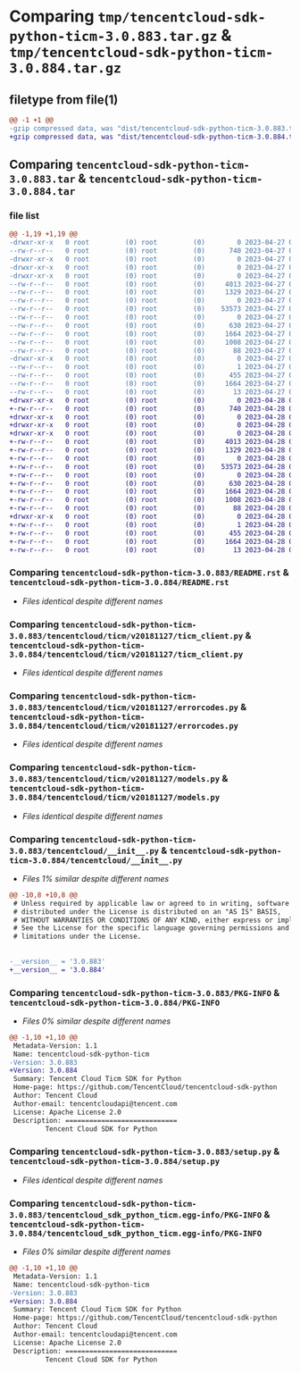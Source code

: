 # Comparing `tmp/tencentcloud-sdk-python-ticm-3.0.883.tar.gz` & `tmp/tencentcloud-sdk-python-ticm-3.0.884.tar.gz`

## filetype from file(1)

```diff
@@ -1 +1 @@
-gzip compressed data, was "dist/tencentcloud-sdk-python-ticm-3.0.883.tar", last modified: Thu Apr 27 00:57:39 2023, max compression
+gzip compressed data, was "dist/tencentcloud-sdk-python-ticm-3.0.884.tar", last modified: Fri Apr 28 02:41:49 2023, max compression
```

## Comparing `tencentcloud-sdk-python-ticm-3.0.883.tar` & `tencentcloud-sdk-python-ticm-3.0.884.tar`

### file list

```diff
@@ -1,19 +1,19 @@
-drwxr-xr-x   0 root         (0) root         (0)        0 2023-04-27 00:57:39.000000 tencentcloud-sdk-python-ticm-3.0.883/
--rw-r--r--   0 root         (0) root         (0)      740 2023-04-27 00:57:39.000000 tencentcloud-sdk-python-ticm-3.0.883/README.rst
-drwxr-xr-x   0 root         (0) root         (0)        0 2023-04-27 00:57:39.000000 tencentcloud-sdk-python-ticm-3.0.883/tencentcloud/
-drwxr-xr-x   0 root         (0) root         (0)        0 2023-04-27 00:57:39.000000 tencentcloud-sdk-python-ticm-3.0.883/tencentcloud/ticm/
-drwxr-xr-x   0 root         (0) root         (0)        0 2023-04-27 00:57:39.000000 tencentcloud-sdk-python-ticm-3.0.883/tencentcloud/ticm/v20181127/
--rw-r--r--   0 root         (0) root         (0)     4013 2023-04-27 00:57:39.000000 tencentcloud-sdk-python-ticm-3.0.883/tencentcloud/ticm/v20181127/ticm_client.py
--rw-r--r--   0 root         (0) root         (0)     1329 2023-04-27 00:57:39.000000 tencentcloud-sdk-python-ticm-3.0.883/tencentcloud/ticm/v20181127/errorcodes.py
--rw-r--r--   0 root         (0) root         (0)        0 2023-04-27 00:57:39.000000 tencentcloud-sdk-python-ticm-3.0.883/tencentcloud/ticm/v20181127/__init__.py
--rw-r--r--   0 root         (0) root         (0)    53573 2023-04-27 00:57:39.000000 tencentcloud-sdk-python-ticm-3.0.883/tencentcloud/ticm/v20181127/models.py
--rw-r--r--   0 root         (0) root         (0)        0 2023-04-27 00:57:39.000000 tencentcloud-sdk-python-ticm-3.0.883/tencentcloud/ticm/__init__.py
--rw-r--r--   0 root         (0) root         (0)      630 2023-04-27 00:57:39.000000 tencentcloud-sdk-python-ticm-3.0.883/tencentcloud/__init__.py
--rw-r--r--   0 root         (0) root         (0)     1664 2023-04-27 00:57:39.000000 tencentcloud-sdk-python-ticm-3.0.883/PKG-INFO
--rw-r--r--   0 root         (0) root         (0)     1008 2023-04-27 00:57:39.000000 tencentcloud-sdk-python-ticm-3.0.883/setup.py
--rw-r--r--   0 root         (0) root         (0)       88 2023-04-27 00:57:39.000000 tencentcloud-sdk-python-ticm-3.0.883/setup.cfg
-drwxr-xr-x   0 root         (0) root         (0)        0 2023-04-27 00:57:39.000000 tencentcloud-sdk-python-ticm-3.0.883/tencentcloud_sdk_python_ticm.egg-info/
--rw-r--r--   0 root         (0) root         (0)        1 2023-04-27 00:57:39.000000 tencentcloud-sdk-python-ticm-3.0.883/tencentcloud_sdk_python_ticm.egg-info/dependency_links.txt
--rw-r--r--   0 root         (0) root         (0)      455 2023-04-27 00:57:39.000000 tencentcloud-sdk-python-ticm-3.0.883/tencentcloud_sdk_python_ticm.egg-info/SOURCES.txt
--rw-r--r--   0 root         (0) root         (0)     1664 2023-04-27 00:57:39.000000 tencentcloud-sdk-python-ticm-3.0.883/tencentcloud_sdk_python_ticm.egg-info/PKG-INFO
--rw-r--r--   0 root         (0) root         (0)       13 2023-04-27 00:57:39.000000 tencentcloud-sdk-python-ticm-3.0.883/tencentcloud_sdk_python_ticm.egg-info/top_level.txt
+drwxr-xr-x   0 root         (0) root         (0)        0 2023-04-28 02:41:49.000000 tencentcloud-sdk-python-ticm-3.0.884/
+-rw-r--r--   0 root         (0) root         (0)      740 2023-04-28 02:41:49.000000 tencentcloud-sdk-python-ticm-3.0.884/README.rst
+drwxr-xr-x   0 root         (0) root         (0)        0 2023-04-28 02:41:49.000000 tencentcloud-sdk-python-ticm-3.0.884/tencentcloud/
+drwxr-xr-x   0 root         (0) root         (0)        0 2023-04-28 02:41:49.000000 tencentcloud-sdk-python-ticm-3.0.884/tencentcloud/ticm/
+drwxr-xr-x   0 root         (0) root         (0)        0 2023-04-28 02:41:49.000000 tencentcloud-sdk-python-ticm-3.0.884/tencentcloud/ticm/v20181127/
+-rw-r--r--   0 root         (0) root         (0)     4013 2023-04-28 02:41:49.000000 tencentcloud-sdk-python-ticm-3.0.884/tencentcloud/ticm/v20181127/ticm_client.py
+-rw-r--r--   0 root         (0) root         (0)     1329 2023-04-28 02:41:49.000000 tencentcloud-sdk-python-ticm-3.0.884/tencentcloud/ticm/v20181127/errorcodes.py
+-rw-r--r--   0 root         (0) root         (0)        0 2023-04-28 02:41:49.000000 tencentcloud-sdk-python-ticm-3.0.884/tencentcloud/ticm/v20181127/__init__.py
+-rw-r--r--   0 root         (0) root         (0)    53573 2023-04-28 02:41:49.000000 tencentcloud-sdk-python-ticm-3.0.884/tencentcloud/ticm/v20181127/models.py
+-rw-r--r--   0 root         (0) root         (0)        0 2023-04-28 02:41:49.000000 tencentcloud-sdk-python-ticm-3.0.884/tencentcloud/ticm/__init__.py
+-rw-r--r--   0 root         (0) root         (0)      630 2023-04-28 02:41:49.000000 tencentcloud-sdk-python-ticm-3.0.884/tencentcloud/__init__.py
+-rw-r--r--   0 root         (0) root         (0)     1664 2023-04-28 02:41:49.000000 tencentcloud-sdk-python-ticm-3.0.884/PKG-INFO
+-rw-r--r--   0 root         (0) root         (0)     1008 2023-04-28 02:41:49.000000 tencentcloud-sdk-python-ticm-3.0.884/setup.py
+-rw-r--r--   0 root         (0) root         (0)       88 2023-04-28 02:41:49.000000 tencentcloud-sdk-python-ticm-3.0.884/setup.cfg
+drwxr-xr-x   0 root         (0) root         (0)        0 2023-04-28 02:41:49.000000 tencentcloud-sdk-python-ticm-3.0.884/tencentcloud_sdk_python_ticm.egg-info/
+-rw-r--r--   0 root         (0) root         (0)        1 2023-04-28 02:41:49.000000 tencentcloud-sdk-python-ticm-3.0.884/tencentcloud_sdk_python_ticm.egg-info/dependency_links.txt
+-rw-r--r--   0 root         (0) root         (0)      455 2023-04-28 02:41:49.000000 tencentcloud-sdk-python-ticm-3.0.884/tencentcloud_sdk_python_ticm.egg-info/SOURCES.txt
+-rw-r--r--   0 root         (0) root         (0)     1664 2023-04-28 02:41:49.000000 tencentcloud-sdk-python-ticm-3.0.884/tencentcloud_sdk_python_ticm.egg-info/PKG-INFO
+-rw-r--r--   0 root         (0) root         (0)       13 2023-04-28 02:41:49.000000 tencentcloud-sdk-python-ticm-3.0.884/tencentcloud_sdk_python_ticm.egg-info/top_level.txt
```

### Comparing `tencentcloud-sdk-python-ticm-3.0.883/README.rst` & `tencentcloud-sdk-python-ticm-3.0.884/README.rst`

 * *Files identical despite different names*

### Comparing `tencentcloud-sdk-python-ticm-3.0.883/tencentcloud/ticm/v20181127/ticm_client.py` & `tencentcloud-sdk-python-ticm-3.0.884/tencentcloud/ticm/v20181127/ticm_client.py`

 * *Files identical despite different names*

### Comparing `tencentcloud-sdk-python-ticm-3.0.883/tencentcloud/ticm/v20181127/errorcodes.py` & `tencentcloud-sdk-python-ticm-3.0.884/tencentcloud/ticm/v20181127/errorcodes.py`

 * *Files identical despite different names*

### Comparing `tencentcloud-sdk-python-ticm-3.0.883/tencentcloud/ticm/v20181127/models.py` & `tencentcloud-sdk-python-ticm-3.0.884/tencentcloud/ticm/v20181127/models.py`

 * *Files identical despite different names*

### Comparing `tencentcloud-sdk-python-ticm-3.0.883/tencentcloud/__init__.py` & `tencentcloud-sdk-python-ticm-3.0.884/tencentcloud/__init__.py`

 * *Files 1% similar despite different names*

```diff
@@ -10,8 +10,8 @@
 # Unless required by applicable law or agreed to in writing, software
 # distributed under the License is distributed on an "AS IS" BASIS,
 # WITHOUT WARRANTIES OR CONDITIONS OF ANY KIND, either express or implied.
 # See the License for the specific language governing permissions and
 # limitations under the License.
 
 
-__version__ = '3.0.883'
+__version__ = '3.0.884'
```

### Comparing `tencentcloud-sdk-python-ticm-3.0.883/PKG-INFO` & `tencentcloud-sdk-python-ticm-3.0.884/PKG-INFO`

 * *Files 0% similar despite different names*

```diff
@@ -1,10 +1,10 @@
 Metadata-Version: 1.1
 Name: tencentcloud-sdk-python-ticm
-Version: 3.0.883
+Version: 3.0.884
 Summary: Tencent Cloud Ticm SDK for Python
 Home-page: https://github.com/TencentCloud/tencentcloud-sdk-python
 Author: Tencent Cloud
 Author-email: tencentcloudapi@tencent.com
 License: Apache License 2.0
 Description: ============================
         Tencent Cloud SDK for Python
```

### Comparing `tencentcloud-sdk-python-ticm-3.0.883/setup.py` & `tencentcloud-sdk-python-ticm-3.0.884/setup.py`

 * *Files identical despite different names*

### Comparing `tencentcloud-sdk-python-ticm-3.0.883/tencentcloud_sdk_python_ticm.egg-info/PKG-INFO` & `tencentcloud-sdk-python-ticm-3.0.884/tencentcloud_sdk_python_ticm.egg-info/PKG-INFO`

 * *Files 0% similar despite different names*

```diff
@@ -1,10 +1,10 @@
 Metadata-Version: 1.1
 Name: tencentcloud-sdk-python-ticm
-Version: 3.0.883
+Version: 3.0.884
 Summary: Tencent Cloud Ticm SDK for Python
 Home-page: https://github.com/TencentCloud/tencentcloud-sdk-python
 Author: Tencent Cloud
 Author-email: tencentcloudapi@tencent.com
 License: Apache License 2.0
 Description: ============================
         Tencent Cloud SDK for Python
```

